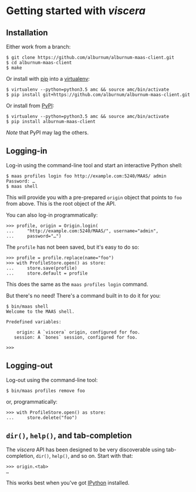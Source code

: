 # Getting started with _viscera_


## Installation

Either work from a branch:

```console
$ git clone https://github.com/alburnum/alburnum-maas-client.git
$ cd alburnum-maas-client
$ make
```

Or install with [pip](https://pip.pypa.io/) into a
[virtualenv](https://virtualenv.readthedocs.org/):

```console
$ virtualenv --python=python3.5 amc && source amc/bin/activate
$ pip install git+https://github.com/alburnum/alburnum-maas-client.git
```

Or install from [PyPI](https://pypi.python.org/):

```console
$ virtualenv --python=python3.5 amc && source amc/bin/activate
$ pip install alburnum-maas-client
```

*Note* that PyPI may lag the others.


## Logging-in

Log-in using the command-line tool and start an interactive Python
shell:

```console
$ maas profiles login foo http://example.com:5240/MAAS/ admin
Password: …
$ maas shell
```

This will provide you with a pre-prepared `origin` object that points to
`foo` from above. This is the root object of the API.

You can also log-in programmatically:

```pycon
>>> profile, origin = Origin.login(
...     "http://example.com:5240/MAAS/", username="admin",
...     password="…")
```

The `profile` has not been saved, but it's easy to do so:

```pycon
>>> profile = profile.replace(name="foo")
>>> with ProfileStore.open() as store:
...     store.save(profile)
...     store.default = profile
```

This does the same as the `maas profiles login` command.

But there's no need! There's a command built in to do it for you:

```console
$ bin/maas shell
Welcome to the MAAS shell.

Predefined variables:

    origin: A `viscera` origin, configured for foo.
   session: A `bones` session, configured for foo.

>>>
```


## Logging-out

Log-out using the command-line tool:

```console
$ bin/maas profiles remove foo
```

or, programmatically:

```pycon
>>> with ProfileStore.open() as store:
...     store.delete("foo")
```


## `dir()`, `help()`, and tab-completion

The _viscera_ API has been designed to be very discoverable using
tab-completion, `dir()`, `help()`, and so on. Start with that:

```pycon
>>> origin.<tab>
…
```

This works best when you've got [IPython](https://ipython.org/)
installed.
